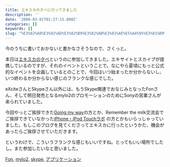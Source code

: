 ```yaml
---
title: エキスカの夕べに行ってきました
description: ''
date: '2008-03-01T01:27:15.000Z'
categories: []
keywords: []
slug: "%E3%82%A8%E3%82%AD%E3%82%B9%E3%82%AB%E3%81%AE%E5%A4%95%E3%81%B9%E3%81%AB%E8%A1%8C%E3%81%A3%E3%81%A6%E3%81%8D%E3%81%BE%E3%81%97%E3%81%9F"
---
```

今のうちに書いておかないと書かなさそうなので、さくっと。

本日は[エキスカの夕べ](http://blog.excite.co.jp/skype/8240891/)というのに参加してきました。エキサイトとスカイプが提携しているのですが、それのイベントということで。なにやら夏頃にもっと公式的なイベントを企画しているとのことで、今回はいつ始まったか分からないし、いつ終わるか分からない感じのフランクな感じでした。

eXciteさんとSkypeさん以外には、もうSkype関連でおなじみとなったFonさん、そして明日発売となるmylo2のプロモーションのためにSonyの営業さんが来られていました。

今回やっとご挨拶できた[Going my way](http://kengo.preston-net.com/)の方とか、Remember the milk交流会でご挨拶できていなかった[iPhone・iPod Touchラボ](http://ipodtouchlab.com/) の方とかもいらっしゃっていました。もしこのブログを見てくださってエキスカに行ったというかた、機会があったらご挨拶させていただきます。

というわけで、こういうフランクな感じもいいですね。とってもいい場所でしたし。また参加したいなと思いました。

[Fon](http://technorati.com/tag/Fon), [mylo2](http://technorati.com/tag/mylo2), [skype](http://technorati.com/tag/skype), [アプリケーション](http://technorati.com/tag/%E3%82%A2%E3%83%97%E3%83%AA%E3%82%B1%E3%83%BC%E3%82%B7%E3%83%A7%E3%83%B3)
